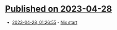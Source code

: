 # [Published on 2023-04-28](index.md)

* [2023-04-28, 01:26:55](https://lobste.rs/s/0sa90u/nix_start) - [Nix start](https://gitlab.com/engmark/nix-start/-/blob/main/README.md#nix-start)
